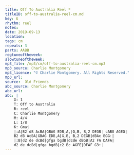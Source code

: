 ```yaml
---
title: Off To Australia Reel *
titleID: off-to-australia-reel-cm.md
key: G
rhythm: reel
notes:
date: 2019-09-13
location:
tags: cm
repeats: 3
parts: AABB
regtuneoftheweek:
slowtuneoftheweek:
mp3_file: /mp3/cm/off-to-australia-reel-cm.mp3
mp3_source: Charlie Montgomery
mp3_licence: "© Charlie Montgomery. All Rights Reserved."
mp3_url:
source:  Old Friends
abc_source: Charlie Montgomery
abc_url:
abc: |
    X: 1
    T: Off to Australia
    R: reel
    C: Charlie Montgomery
    M: 4/4
    L: 1/8
    K: Gmaj
    |:A|B2 dB AcBA|GBAG EDB,A,|G,B, B,2 DEGB| cABG AGEG|
    B2 dB AcBA|GBAG EDB,A|G,B, B,2 DEGB|dBAc BGG:|
    |:B|d2 de dcBd|gfga bgdB|dcde dBGB|A2 FA DAFA|
    d2 de dcBd|gfga bgdB|c2 Bc AGFE|DFAF G3:|
---
```

